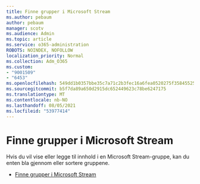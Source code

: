```yaml
---
title: Finne grupper i Microsoft Stream
ms.author: pebaum
author: pebaum
manager: scotv
ms.audience: Admin
ms.topic: article
ms.service: o365-administration
ROBOTS: NOINDEX, NOFOLLOW
localization_priority: Normal
ms.collection: Adm_O365
ms.custom:
- "9001509"
- "6453"
ms.openlocfilehash: 549dd1b0357bbe35c7a71c2b3fec16a6fea0520275f35845525aa28f8e7980c2
ms.sourcegitcommit: b5f7da89a650d2915dc652449623c78be6247175
ms.translationtype: MT
ms.contentlocale: nb-NO
ms.lasthandoff: 08/05/2021
ms.locfileid: "53977414"
---
```

# <a name="find-groups-in-microsoft-stream"></a>Finne grupper i Microsoft Stream

Hvis du vil vise eller legge til innhold i en Microsoft Stream-gruppe, kan du enten bla gjennom eller sortere gruppene.  

- [Finne grupper i Microsoft Stream](https://docs.microsoft.com/stream/portal-browse-filter-groups)
